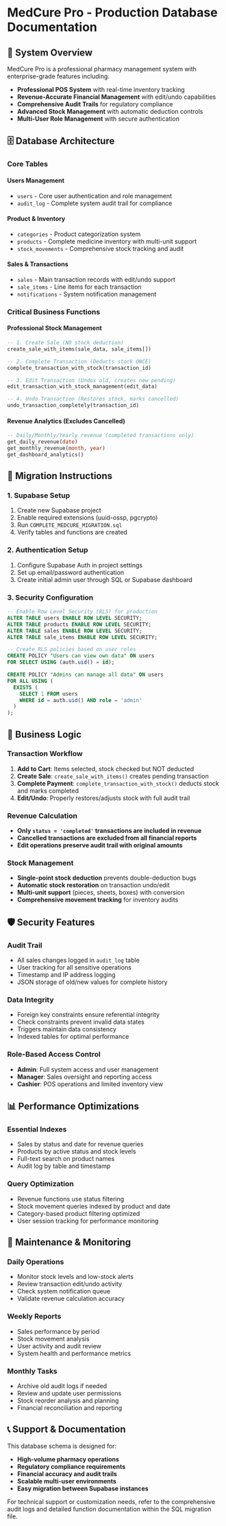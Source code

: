 # MedCure Pro - Production Database Documentation

## 🎯 **System Overview**

MedCure Pro is a professional pharmacy management system with enterprise-grade features including:

- **Professional POS System** with real-time inventory tracking
- **Revenue-Accurate Financial Management** with edit/undo capabilities
- **Comprehensive Audit Trails** for regulatory compliance
- **Advanced Stock Management** with automatic deduction controls
- **Multi-User Role Management** with secure authentication

## 🗄️ **Database Architecture**

### **Core Tables**

#### **Users Management**

- `users` - Core user authentication and role management
- `audit_log` - Complete system audit trail for compliance

#### **Product & Inventory**

- `categories` - Product categorization system
- `products` - Complete medicine inventory with multi-unit support
- `stock_movements` - Comprehensive stock tracking and audit

#### **Sales & Transactions**

- `sales` - Main transaction records with edit/undo support
- `sale_items` - Line items for each transaction
- `notifications` - System notification management

### **Critical Business Functions**

#### **Professional Stock Management**

```sql
-- 1. Create Sale (NO stock deduction)
create_sale_with_items(sale_data, sale_items[])

-- 2. Complete Transaction (Deducts stock ONCE)
complete_transaction_with_stock(transaction_id)

-- 3. Edit Transaction (Undos old, creates new pending)
edit_transaction_with_stock_management(edit_data)

-- 4. Undo Transaction (Restores stock, marks cancelled)
undo_transaction_completely(transaction_id)
```

#### **Revenue Analytics (Excludes Cancelled)**

```sql
-- Daily/Monthly/Yearly revenue (completed transactions only)
get_daily_revenue(date)
get_monthly_revenue(month, year)
get_dashboard_analytics()
```

## 🔧 **Migration Instructions**

### **1. Supabase Setup**

1. Create new Supabase project
2. Enable required extensions (uuid-ossp, pgcrypto)
3. Run `COMPLETE_MEDCURE_MIGRATION.sql`
4. Verify tables and functions are created

### **2. Authentication Setup**

1. Configure Supabase Auth in project settings
2. Set up email/password authentication
3. Create initial admin user through SQL or Supabase dashboard

### **3. Security Configuration**

```sql
-- Enable Row Level Security (RLS) for production
ALTER TABLE users ENABLE ROW LEVEL SECURITY;
ALTER TABLE products ENABLE ROW LEVEL SECURITY;
ALTER TABLE sales ENABLE ROW LEVEL SECURITY;
ALTER TABLE sale_items ENABLE ROW LEVEL SECURITY;

-- Create RLS policies based on user roles
CREATE POLICY "Users can view own data" ON users
FOR SELECT USING (auth.uid() = id);

CREATE POLICY "Admins can manage all data" ON users
FOR ALL USING (
  EXISTS (
    SELECT 1 FROM users
    WHERE id = auth.uid() AND role = 'admin'
  )
);
```

## 💼 **Business Logic**

### **Transaction Workflow**

1. **Add to Cart**: Items selected, stock checked but NOT deducted
2. **Create Sale**: `create_sale_with_items()` creates pending transaction
3. **Complete Payment**: `complete_transaction_with_stock()` deducts stock and marks completed
4. **Edit/Undo**: Properly restores/adjusts stock with full audit trail

### **Revenue Calculation**

- **Only `status = 'completed'` transactions are included in revenue**
- **Cancelled transactions are excluded from all financial reports**
- **Edit operations preserve audit trail with original amounts**

### **Stock Management**

- **Single-point stock deduction** prevents double-deduction bugs
- **Automatic stock restoration** on transaction undo/edit
- **Multi-unit support** (pieces, sheets, boxes) with conversion
- **Comprehensive movement tracking** for inventory audits

## 🛡️ **Security Features**

### **Audit Trail**

- All sales changes logged in `audit_log` table
- User tracking for all sensitive operations
- Timestamp and IP address logging
- JSON storage of old/new values for complete history

### **Data Integrity**

- Foreign key constraints ensure referential integrity
- Check constraints prevent invalid data states
- Triggers maintain data consistency
- Indexed tables for optimal performance

### **Role-Based Access Control**

- **Admin**: Full system access and user management
- **Manager**: Sales oversight and reporting access
- **Cashier**: POS operations and limited inventory view

## 📊 **Performance Optimizations**

### **Essential Indexes**

- Sales by status and date for revenue queries
- Products by active status and stock levels
- Full-text search on product names
- Audit log by table and timestamp

### **Query Optimization**

- Revenue functions use status filtering
- Stock movement queries indexed by product and date
- Category-based product filtering optimized
- User session tracking for performance monitoring

## 🔄 **Maintenance & Monitoring**

### **Daily Operations**

- Monitor stock levels and low-stock alerts
- Review transaction edit/undo activity
- Check system notification queue
- Validate revenue calculation accuracy

### **Weekly Reports**

- Sales performance by period
- Stock movement analysis
- User activity and audit review
- System health and performance metrics

### **Monthly Tasks**

- Archive old audit logs if needed
- Review and update user permissions
- Stock reorder analysis and planning
- Financial reconciliation and reporting

## 📞 **Support & Documentation**

This database schema is designed for:

- **High-volume pharmacy operations**
- **Regulatory compliance requirements**
- **Financial accuracy and audit trails**
- **Scalable multi-user environments**
- **Easy migration between Supabase instances**

For technical support or customization needs, refer to the comprehensive audit logs and detailed function documentation within the SQL migration file.
